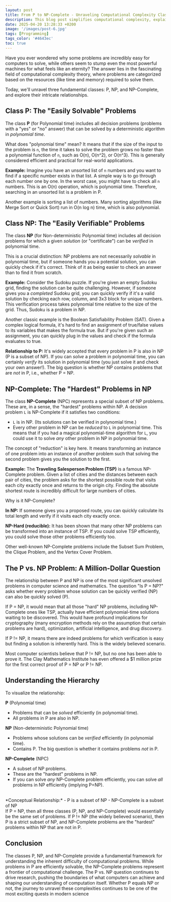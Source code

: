 ```yaml
---
layout: post
title: From P to NP-Complete - Unraveling Computational Complexity Classes
description: This blog post simplifies computational complexity, explaining P (efficiently solvable), NP (efficiently verifiable), and NP-Complete (the hardest problems). It clarifies these concepts and highlights the critical P vs. NP question.
date: 2025-04-20 13:28:33 +0200
image: '/images/post-6.jpg'
tags: [Programming]
tags_color: '#4643ec'
toc: true
---
```


Have you ever wondered why some problems are incredibly easy for computers to solve, while others seem to stump even the most powerful machines for what feels like an eternity? The answer lies in the fascinating field of computational complexity theory, where problems are categorized based on the resources (like time and memory) required to solve them.

Today, we'll unravel three fundamental classes: P, NP, and NP-Complete, and explore their intricate relationships.

## Class P: The "Easily Solvable" Problems

The class **P** (for Polynomial time) includes all decision problems (problems with a "yes" or "no" answer) that can be solved by a deterministic algorithm in *polynomial time*.

What does "polynomial time" mean? It means that if the size of the input to the problem is `n`, the time it takes to solve the problem grows no faster than a polynomial function of `n`, such as O(n), O(n^2), or O(n^3). This is generally considered efficient and practical for real-world applications.

**Example:**
Imagine you have an unsorted list of `n` numbers and you want to find if a specific number exists in that list. A simple way is to go through each number one by one. In the worst case, you might have to check all `n` numbers. This is an O(n) operation, which is polynomial time. Therefore, searching in an unsorted list is a problem in P.

Another example is sorting a list of numbers. Many sorting algorithms (like Merge Sort or Quick Sort) run in O(n log n) time, which is also polynomial.

## Class NP: The "Easily Verifiable" Problems

The class **NP** (for Non-deterministic Polynomial time) includes all decision problems for which a given *solution* (or "certificate") can be *verified* in polynomial time.

This is a crucial distinction: NP problems are not necessarily *solvable* in polynomial time, but if someone hands you a potential solution, you can quickly check if it's correct. Think of it as being easier to check an answer than to find it from scratch.

**Example:**
Consider the Sudoku puzzle. If you're given an empty Sudoku grid, finding the solution can be quite challenging. However, if someone gives you a *completed* Sudoku grid, you can quickly verify if it's a valid solution by checking each row, column, and 3x3 block for unique numbers. This verification process takes polynomial time relative to the size of the grid. Thus, Sudoku is a problem in NP.

Another classic example is the Boolean Satisfiability Problem (SAT). Given a complex logical formula, it's hard to find an assignment of true/false values to its variables that makes the formula true. But if you're given such an assignment, you can quickly plug in the values and check if the formula evaluates to true.

**Relationship to P:**
It's widely accepted that every problem in P is also in NP (P is a subset of NP). If you can *solve* a problem in polynomial time, you can certainly *verify* its solution in polynomial time (you just solve it and check your own answer!). The big question is whether NP contains problems that are *not* in P, i.e., whether P = NP.

## NP-Complete: The "Hardest" Problems in NP

The class **NP-Complete** (NPC) represents a special subset of NP problems. These are, in a sense, the "hardest" problems within NP. A decision problem `L` is NP-Complete if it satisfies two conditions:

- `L` is in NP. (Its solutions can be verified in polynomial time.)
- Every other problem in NP can be *reduced* to `L` in polynomial time. This means that if you had a magical polynomial-time algorithm for `L`, you could use it to solve *any* other problem in NP in polynomial time.

The concept of "reduction" is key here. It means transforming an instance of one problem into an instance of another problem such that solving the second problem gives you the solution to the first.

**Example:**
The **Traveling Salesperson Problem (TSP)** is a famous NP-Complete problem. Given a list of cities and the distances between each pair of cities, the problem asks for the shortest possible route that visits each city exactly once and returns to the origin city. Finding the absolute shortest route is incredibly difficult for large numbers of cities.

Why is it NP-Complete?

**In NP:** If someone gives you a proposed route, you can quickly calculate its total length and verify if it visits each city exactly once.

**NP-Hard (reducible):** It has been shown that many other NP problems can be transformed into an instance of TSP. If you could solve TSP efficiently, you could solve those other problems efficiently too.

Other well-known NP-Complete problems include the Subset Sum Problem, the Clique Problem, and the Vertex Cover Problem.

## The P vs. NP Problem: A Million-Dollar Question

The relationship between P and NP is one of the most significant unsolved problems in computer science and mathematics. The question "Is P = NP?" asks whether every problem whose solution can be quickly verified (NP) can also be quickly solved (P).

If P = NP, it would mean that all those "hard" NP problems, including NP-Complete ones like TSP, actually have efficient polynomial-time solutions waiting to be discovered. This would have profound implications for cryptography (many encryption methods rely on the assumption that certain problems are hard), optimization, artificial intelligence, and drug discovery.

If P != NP, it means there are indeed problems for which verification is easy but finding a solution is inherently hard. This is the widely believed scenario.

Most computer scientists believe that P != NP, but no one has been able to prove it. The Clay Mathematics Institute has even offered a $1 million prize for the first correct proof of P = NP or P != NP.

## Understanding the Hierarchy

To visualize the relationship:

**P** (Polynomial time)

- Problems that can be *solved* efficiently (in polynomial time).
- All problems in P are also in NP.

**NP** (Non-deterministic Polynomial time)

- Problems whose solutions can be *verified* efficiently (in polynomial time).
- Contains P. The big question is whether it contains problems *not* in P.

**NP-Complete** (NPC)

- A subset of NP problems.
- These are the "hardest" problems in NP.
- If you can solve *any* NP-Complete problem efficiently, you can solve *all* problems in NP efficiently (implying P=NP).

<br/>
*Conceptual Relationship:*
- P is a subset of NP
- NP-Complete is a subset of NP

<br/>
If P = NP, then all three classes (P, NP, and NP-Complete) would essentially be the same set of problems.
If P != NP (the widely believed scenario), then P is a strict subset of NP, and NP-Complete problems are the "hardest" problems within NP that are not in P.

## Conclusion

The classes P, NP, and NP-Complete provide a fundamental framework for understanding the inherent difficulty of computational problems. While problems in P are efficiently solvable, the NP-Complete problems represent a frontier of computational challenge. The P vs. NP question continues to drive research, pushing the boundaries of what computers can achieve and shaping our understanding of computation itself. Whether P equals NP or not, the journey to unravel these complexities continues to be one of the most exciting quests in modern science